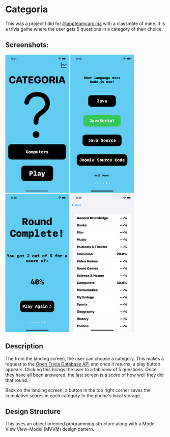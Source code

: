 # Categoria
This was a project I did for [@appteamcarolina](https://github.com/appteamcarolina) with a classmate of mine. It is a trivia game where the user gets 5 questions in a category of their choice.

## Screenshots:
<div align=left>

<img src="https://raw.githubusercontent.com/jpass23/Categoria/main/Screenshots/PlayScreen.png" alt="drawing" width="200"/>

<img src="https://raw.githubusercontent.com/jpass23/Categoria/main/Screenshots/QuestionScreen.png" width="200"/>

<img src="https://raw.githubusercontent.com/jpass23/Categoria/main/Screenshots/EndScreen.png" width="200"/>

<img src="https://raw.githubusercontent.com/jpass23/Categoria/main/Screenshots/ScoreScreen.png" width="200"/>

</div>

## Description
The from the landing screen, the user can choose a category. This makes a request to the [Open Trivia Database API](https://opentdb.com/api_config.php) and once it returns, a play button appears. Clicking this brings the user to a tab view of 5 questions. Once they have all been answered, the last screen is a score of how well they did that round. 

Back on the landing screen, a button in the top right corner saves the cumulative scores in each category to the phone's local storage.

## Design Structure

This uses an object oriented programming structure along with a Model View View-Model (MVVM) design pattern.
